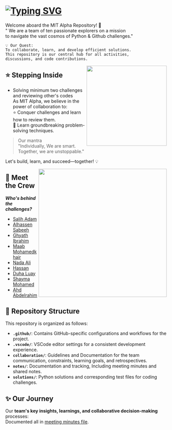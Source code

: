 
# [![Typing SVG](https://readme-typing-svg.demolab.com?font=times+new+roman&weight=1000&size=60&duration=2500&pause=1000&color=3975D7&background=FFFFFF00&vCenter=true&width=350&height=70&lines=MIT+ALPHA+)](https://git.io/typing-svg)

Welcome aboard the MIT Alpha Repository! 🌌  
 " We are a team of ten passionate explorers on a mission  
  to navigate the vast cosmos of Python & Github challenges."

``` text
💡 Our Quest:
To collaborate, learn, and develop efficient solutions.
This repository is our central hub for all activities,
discussions, and code contributions.
```
<!-- markdownlint-disable MD031 MD033 MD004 MD009 MD013 MD045 -->

<img align="right" width="250" height="auto" src="https://media4.giphy.com/media/v1.Y2lkPTc5MGI3NjExaWE1YnV2ZjU2ajRwOGtsanVraW5hOTh6NGxncHdwYXVvNnV5NTR3ZiZlcD12MV9pbnRlcm5hbF9naWZfYnlfaWQmY3Q9cw/VelSsmKxxqncKJu2sh/giphy.webp">
<!-- markdownlint-enable MD033 MD031 -->

## ⭐ Stepping Inside

* Solving minimum two challenges and reviewing other's codes  
  As MIT Alpha, we believe in the power of collaboration to:  
  ⭐ Conquer challenges and learn how to review them.  
  📝 Learn groundbreaking problem-solving techniques.

> Our mantra  
> "Individually, We are smart.  
> Together, we are unstoppable."

Let's build, learn, and succeed—together! 💡
<!-- markdownlint-disable MD033 MD031 -->
<img align="right" width="400" height="auto" src="https://media0.giphy.com/media/v1.Y2lkPTc5MGI3NjExNGtmbW5iOGEzeWIxY2l5cTY0c2ZsZXYwc3h2NjNua2MwMTVzeGRxNCZlcD12MV9pbnRlcm5hbF9naWZfYnlfaWQmY3Q9cw/8ekmDODACSSXxWuBRz/giphy.webp">

## 🎉 Meet the Crew

**_Who's behind the challenges?_**  

+ [Salih Adam](https://github.com/Adamx090)
+ [Alhassen Sabeeh](https://github.com/AlhassenSabeeh)  
+ [Ghyath Ibrahim](https://github.com/GhyathSAhmed)  
+ [Maab Mohamedkhair](https://github.com/Maab232001)
+ [Nada Ali](https://github.com/Nadaali1232)  
+ [Hassan](https://github.com/hassanql)
+ [Duha Luay](https://github.com/duhaluay)  
+ [Shayma Mohamed](https://github.com/Shaymamohd)  
+ [Ahd Abdelrahim](https://github.com/ahdbasan)

## 📂 Repository Structure

This repository is organized as follows:

+ **`.github/`**: Contains GitHub-specific configurations and workflows for the project.
+ **`.vscode/`**: VSCode editor settings for a consistent development experience.
+ **`collaboration/`**: Guidelines and Documentation for the team
    communication, constraints, learning goals, and retrospectives.
+ **`notes/`**: Documentation and tracking, Including meeting
    minutes and shared notes.
+ **`solutions/`**: Python solutions and corresponding test files for coding challenges.

## ✨ Our Journey 

Our **team's key insights, learnings, and collaborative decision-making** processes:  
Documented all in [meeting minutes file](https://github.com/MIT-Emerging-Talent/ET6-foundations-group-28/tree/main/notes).

![]()
